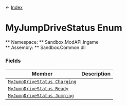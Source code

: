 ← [Index](index.md)
# MyJumpDriveStatus Enum
** Namespace: ** Sandbox.ModAPI.Ingame  
** Assembly: ** Sandbox.Common.dll  
### Fields
|Member|Description|
|---|---|
|[`MyJumpDriveStatus Charging`](Sandbox.ModAPI.Ingame.Charging.md)||
|[`MyJumpDriveStatus Ready`](Sandbox.ModAPI.Ingame.Ready.md)||
|[`MyJumpDriveStatus Jumping`](Sandbox.ModAPI.Ingame.Jumping.md)||
